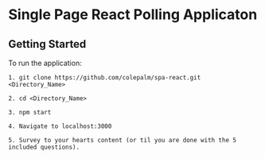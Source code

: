 # Single Page React Polling Applicaton

## Getting Started

To run the application:

```
1. git clone https://github.com/colepalm/spa-react.git <Directory_Name>

2. cd <Directory_Name>

3. npm start

4. Navigate to localhost:3000

5. Survey to your hearts content (or til you are done with the 5 included questions).
```

